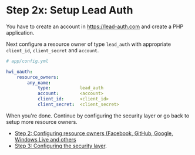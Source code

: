 Step 2x: Setup Lead Auth
========================
You have to create an account in https://lead-auth.com and create a PHP application.

Next configure a resource owner of type `lead_auth` with appropriate `client_id`,
`client_secret` and `account`.

```yaml
# app/config.yml

hwi_oauth:
    resource_owners:
        any_name:
            type:           lead_auth
            account:        <account>
            client_id:      <client_id>
            client_secret:  <client_secret>
```

When you're done. Continue by configuring the security layer or go back to
setup more resource owners.

- [Step 2: Configuring resource owners (Facebook, GitHub, Google, Windows Live and others](../2-configuring_resource_owners.md)
- [Step 3: Configuring the security layer](../3-configuring_the_security_layer.md).
